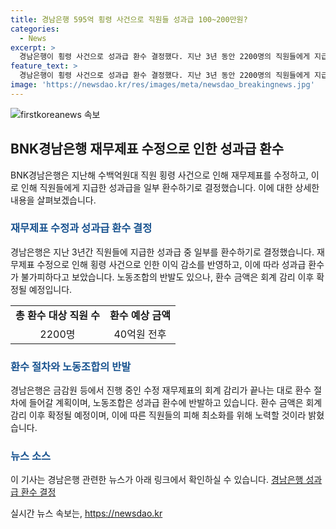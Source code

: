 ```yaml
---
title: 경남은행 595억 횡령 사건으로 직원들 성과급 100~200만원?
categories:
  - News
excerpt: >
  경남은행이 횡령 사건으로 성과급 환수 결정했다. 지난 3년 동안 2200명의 직원들에게 지급한 성과급을 일부 환수하며, 환수액은 총 40억원 전후로 추산된다. 이는 은행의 재무제표 수정에 따른 조치로, 금감원 등에서의 감리가 끝나는대로 환수 절차에 들어갈 예정이다. 하지만 노동조합은 성과급 환수에 반발하고, 직원 동의 없이 불가능하다고 주장하고 있다. 경남은행은 회계 감리가 마무리되면 정확한 환수 금액을 확정하고, 직원 피해 최소화를 위해 노력할 것이라고 밝혔다.
feature_text: >
  경남은행이 횡령 사건으로 성과급 환수 결정했다. 지난 3년 동안 2200명의 직원들에게 지급한 성과급을 일부 환수하며, 환수액은 총 40억원 전후로 추산된다. 이는 은행의 재무제표 수정에 따른 조치로, 금감원 등에서의 감리가 끝나는대로 환수 절차에 들어갈 예정이다. 하지만 노동조합은 성과급 환수에 반발하고, 직원 동의 없이 불가능하다고 주장하고 있다. 경남은행은 회계 감리가 마무리되면 정확한 환수 금액을 확정하고, 직원 피해 최소화를 위해 노력할 것이라고 밝혔다.
image: 'https://newsdao.kr/res/images/meta/newsdao_breakingnews.jpg'
---
```


<p><img src="https://newsdao.kr/res/images/meta/newsdao_breakingnews.jpg" alt="firstkoreanews 속보" /></p>

<h2 data-ke-size="size26">BNK경남은행 재무제표 수정으로 인한 성과급 환수</h2>

<p data-ke-size="size16">BNK경남은행은 지난해 수백억원대 직원 횡령 사건으로 인해 재무제표를 수정하고, 이로 인해 직원들에게 지급한 성과급을 일부 환수하기로 결정했습니다. 이에 대한 상세한 내용을 살펴보겠습니다.</p>

<h3><b><span style="color: #1a5490;">재무제표 수정과 성과급 환수 결정</span></b></h3>

<p data-ke-size="size16">경남은행은 지난 3년간 직원들에 지급한 성과급 중 일부를 환수하기로 결정했습니다. 재무제표 수정으로 인해 횡령 사건으로 인한 이익 감소를 반영하고, 이에 따라 성과급 환수가 불가피하다고 보았습니다. 노동조합의 반발도 있으나, 환수 금액은 회계 감리 이후 확정될 예정입니다.</p>

<table>
  <tr>
    <td style="text-align: center; height: 17px;"><b>총 환수 대상 직원 수</b></td>
    <td style="text-align: center; height: 17px;"><b>환수 예상 금액</b></td>
  </tr>
  <tr>
    <td style="text-align: center; height: 17px;">2200명</td>
    <td style="text-align: center; height: 17px;">40억원 전후</td>
  </tr>
</table>

<h3><b><span style="color: #1a5490;">환수 절차와 노동조합의 반발</span></b></h3>

<p data-ke-size="size16">경남은행은 금감원 등에서 진행 중인 수정 재무제표의 회계 감리가 끝나는 대로 환수 절차에 들어갈 계획이며, 노동조합은 성과급 환수에 반발하고 있습니다. 환수 금액은 회계 감리 이후 확정될 예정이며, 이에 따른 직원들의 피해 최소화를 위해 노력할 것이라 밝혔습니다.</p>

<h3><b><span style="color: #1a5490;">뉴스 소스</span></b></h3>

<p data-ke-size="size16">이 기사는 경남은행 관련한 뉴스가 아래 링크에서 확인하실 수 있습니다. <a href='https://www.yna.co.kr/view/AKR20210503097000051'>경남은행 성과급 환수 결정</a></p>
실시간 뉴스 속보는, <a href="https://newsdao.kr" rel="dofollow">https://newsdao.kr</a>


